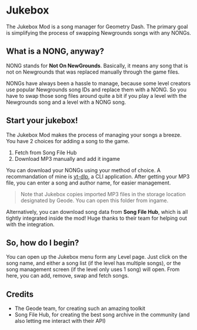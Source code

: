 # Jukebox

The Jukebox Mod is a song manager for Geometry Dash. The primary goal is simplifying the process of swapping Newgrounds songs with any NONGs.

## What is a NONG, anyway?

NONG stands for **Not On NewGrounds**. Basically, it means any song that is not on Newgrounds that was replaced manually through the game files. 

NONGs have always been a hassle to manage, because some level creators use popular Newgrounds song IDs and replace them with a NONG. So you have to swap those song files around quite a bit if you play a level with the Newgrounds song and a level with a NONG song.

## Start your jukebox!

The Jukebox Mod makes the process of managing your songs a breeze. You have 2 choices for adding a song to the game.

1. Fetch from Song File Hub
2. Download MP3 manually and add it ingame

You can download your NONGs using your method of choice. A recommandation of mine is [yt-dlp](https://github.com/yt-dlp/yt-dlp), a CLI application. After getting your MP3 file, you can enter a song and author name, for easier management.

> Note that Jukebox copies imported MP3 files in the storage location designated by Geode. You can open this folder from ingame.

Alternatively, you can download song data from **Song File Hub**, which is all tightly integrated inside the mod! Huge thanks to their team for helping out with the integration.

## So, how do I begin?

You can open up the Jukebox menu form any Level page. Just click on the song name, and either a song list (if the level has multiple songs), or the song management screen (if the level only uses 1 song) will open. From here, you can add, remove, swap and fetch songs.

## Credits

- The Geode team, for creating such an amazing toolkit
- Song File Hub, for creating the best song archive in the community (and also letting me interact with their API)